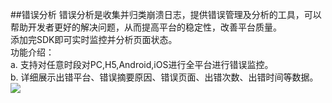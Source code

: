 ##错误分析
错误分析是收集并归类崩溃日志，提供错误管理及分析的工具，可以帮助开发者更好的解决问题，从而提高平台的稳定性，改善平台质量。  
添加完SDK即可实时监控并分析页面状态。  
功能介绍：  
a.	支持对任意时段对PC,H5,Android,iOS进行全平台进行错误监控。  
b.	详细展示出错平台、错误摘要原因、错误页面、出错次数、出错时间等数据。  
![](http://www.shujike.com/docsimg/错误分析1.jpg)  
